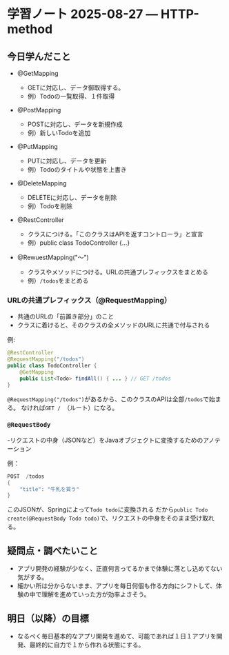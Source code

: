 # 学習ノート 2025-08-27 — HTTP-method

## 今日学んだこと
- @GetMapping
    - GETに対応し、データ御取得する。
    - 例）Todoの一覧取得、１件取得

- @PostMapping
    - POSTに対応し、データを新規作成
    - 例）新しいTodoを追加

- @PutMapping
    - PUTに対応し、データを更新
    - 例）Todoのタイトルや状態を上書き

- @DeleteMapping
    - DELETEに対応し、データを削除
    - 例）Todoを削除

- @RestController
    - クラスにつける。「このクラスはAPIを返すコントローラ」と宣言
    - 例）public class TodoController {...}

- @RewuestMapping("～")
    - クラスやメソッドにつける。URLの共通プレフィックスをまとめる
    - 例）`/todos`をまとめる

### URLの共通プレフィックス（@RequestMapping）
- 共通のURLの「前置き部分」のこと
- クラスに着けると、そのクラスの全メソッドのURLに共通で付与される

例:
~~~java
@RestController
@RequestMapping("/todos")
public class TodoController {
    @GetMapping
    public List<Todo> findAll() { ... } // GET /todos
}
~~~
`@RequestMapping("/todos")`があるから、このクラスのAPIは全部`/todos`で始まる。
なければ`GET / `（ルート）になる。

### `@RequestBody`
-リクエストの中身（JSONなど）をJavaオブジェクトに変換するためのアノテーション

例：
~~~java
POST  /todos
{
    "title": "牛乳を買う"
}
~~~
このJSONが、Springによって`Todo todo`に変換される
だから`public Todo create(@RequestBody Todo todo)`で、リクエストの中身をそのまま受け取れる。




## 疑問点・調べたいこと
- アプリ開発の経験が少なく、正直何言ってるかまで体験に落とし込めてない気がする。
- 細かい所は分からないまま、アプリを毎日何個も作る方向にシフトして、体験の中で理解を進めていった方が効率よさそう。

## 明日（以降）の目標
- なるべく毎日基本的なアプリ開発を進めて、可能であれば１日１アプリを開発、最終的に自力で１から作れる状態にする。